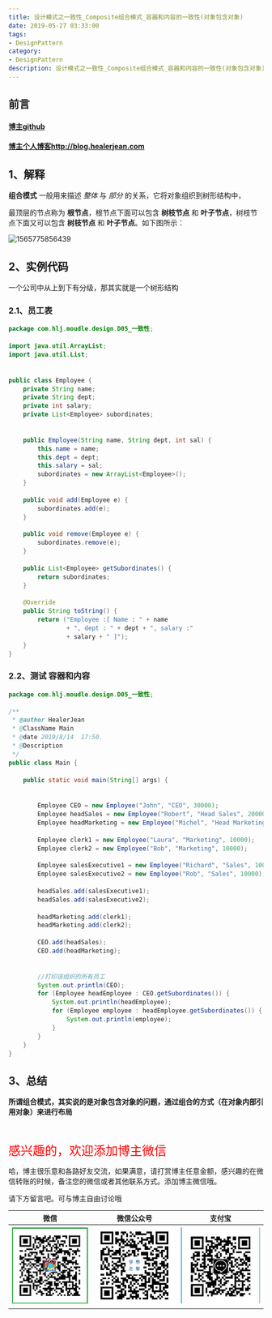 ```yaml
---
title: 设计模式之一致性_Composite组合模式_容器和内容的一致性(对象包含对象)
date: 2019-05-27 03:33:00
tags: 
- DesignPattern
category: 
- DesignPattern
description: 设计模式之一致性_Composite组合模式_容器和内容的一致性(对象包含对象)
---
```


<!-- 

https://raw.githubusercontent.com/HealerJean/HealerJean.github.io/master/blogImages/
　　首行缩进

<font  clalss="healerColor" color="red" size="5" >     </font>

<font  clalss="healerSize"  size="5" >     </font>
-->




## 前言

#### [博主github](https://github.com/HealerJean)
#### [博主个人博客http://blog.healerjean.com](http://HealerJean.github.io)    





## 1、解释

**组合模式** 一般用来描述 *整体* 与 *部分* 的关系，它将对象组织到树形结构中，        



最顶层的节点称为 **根节点**，根节点下面可以包含 **树枝节点** 和 **叶子节点**，树枝节点下面又可以包含 **树枝节点** 和 **叶子节点**。如下图所示：

![1565775856439](D:\study\HealerJean.github.io\blogImages\1565775856439.png)






## 2、实例代码 



一个公司中从上到下有分级，那其实就是一个树形结构



### 2.1、员工表

```java
package com.hlj.moudle.design.D05_一致性;

import java.util.ArrayList;
import java.util.List;


public class Employee {
    private String name;
    private String dept;
    private int salary;
    private List<Employee> subordinates;


    public Employee(String name, String dept, int sal) {
        this.name = name;
        this.dept = dept;
        this.salary = sal;
        subordinates = new ArrayList<Employee>();
    }

    public void add(Employee e) {
        subordinates.add(e);
    }

    public void remove(Employee e) {
        subordinates.remove(e);
    }

    public List<Employee> getSubordinates() {
        return subordinates;
    }

    @Override
    public String toString() {
        return ("Employee :[ Name : " + name
                + ", dept : " + dept + ", salary :"
                + salary + " ]");
    }
}

```



### 2.2、测试 容器和内容

```java
package com.hlj.moudle.design.D05_一致性;

/**
 * @author HealerJean
 * @ClassName Main
 * @date 2019/8/14  17:50.
 * @Description
 */
public class Main {

    public static void main(String[] args) {


        Employee CEO = new Employee("John", "CEO", 30000);
        Employee headSales = new Employee("Robert", "Head Sales", 20000);
        Employee headMarketing = new Employee("Michel", "Head Marketing", 20000);

        Employee clerk1 = new Employee("Laura", "Marketing", 10000);
        Employee clerk2 = new Employee("Bob", "Marketing", 10000);

        Employee salesExecutive1 = new Employee("Richard", "Sales", 10000);
        Employee salesExecutive2 = new Employee("Rob", "Sales", 10000);

        headSales.add(salesExecutive1);
        headSales.add(salesExecutive2);

        headMarketing.add(clerk1);
        headMarketing.add(clerk2);

        CEO.add(headSales);
        CEO.add(headMarketing);


        //打印该组织的所有员工
        System.out.println(CEO);
        for (Employee headEmployee : CEO.getSubordinates()) {
            System.out.println(headEmployee);
            for (Employee employee : headEmployee.getSubordinates()) {
                System.out.println(employee);
            }
        }
    }
}

```







## 3、总结



**所谓组合模式，其实说的是对象包含对象的问题，通过组合的方式（在对象内部引用对象）来进行布局**









<br/>
<br/>

<font  color="red" size="5" >     
感兴趣的，欢迎添加博主微信
 </font>

<br/>



哈，博主很乐意和各路好友交流，如果满意，请打赏博主任意金额，感兴趣的在微信转账的时候，备注您的微信或者其他联系方式。添加博主微信哦。    

请下方留言吧。可与博主自由讨论哦

|微信 | 微信公众号|支付宝|
|:-------:|:-------:|:------:|
| ![微信](https://raw.githubusercontent.com/HealerJean/HealerJean.github.io/master/assets/img/tctip/weixin.jpg)|![微信公众号](https://raw.githubusercontent.com/HealerJean/HealerJean.github.io/master/assets/img/my/qrcode_for_gh_a23c07a2da9e_258.jpg)|![支付宝](https://raw.githubusercontent.com/HealerJean/HealerJean.github.io/master/assets/img/tctip/alpay.jpg) |



<!-- Gitalk 评论 start  -->

<link rel="stylesheet" href="https://unpkg.com/gitalk/dist/gitalk.css">
<script src="https://unpkg.com/gitalk@latest/dist/gitalk.min.js"></script> 
<div id="gitalk-container"></div>    
 <script type="text/javascript">
    var gitalk = new Gitalk({
		clientID: `1d164cd85549874d0e3a`,
		clientSecret: `527c3d223d1e6608953e835b547061037d140355`,
		repo: `HealerJean.github.io`,
		owner: 'HealerJean',
		admin: ['HealerJean'],
		id: 'lXUGybvJk4BLeFY9',
    });
    gitalk.render('gitalk-container');
</script> 


<!-- Gitalk end -->

